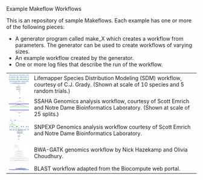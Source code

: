 Example Makeflow Workflows

This is an repository of sample Makeflows.
Each example has one or more of the following pieces:

- A generator program called make_X which creates a workflow from parameters.  The generator can be used to create workflows of varying sizes.
- An example workflow created by the generator.
- One or more log files that describe the run of the workflow.

<table cellpadding=20>
<tr><td><img width=128 src=lifemapper/lifemapper.png><td>Lifemapper Species Distribution Modeling (SDM) workflow, courtesy of C.J. Grady.  (Shown at scale of 10 species and 5 random trials.)
<tr><td><img width=128 src=ssaha/ssaha.png><td>SSAHA Genomics analysis workflow, courtesy of Scott Emrich and Notre Dame Bioinformatics Laboratory.  (Shown at scale of 25 splits.)
<tr><td><img width=128 src=snpexp/snpexp.png><td>SNPEXP Genomics analysis workflow courtesy of Scott Emrich and Notre Dame Bioinformatics Laboratory.
<tr><td><img width=128 src=bwa-gatk/bwa-gatk.png><td>BWA-GATK genomics workflow by Nick Hazekamp and Olivia Choudhury.
<tr><td><img width=128 src=blast/blast.png><td>BLAST workflow adapted from the Biocompute web portal.
</table>
